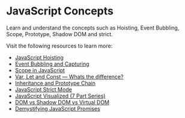 # JavaScript Concepts

Learn and understand the concepts such as Hoisting, Event Bubbling, Scope, Prototype, Shadow DOM and strict.

Visit the following resources to learn more:

- [JavaScript Hoisting](https://developer.mozilla.org/en-US/docs/Glossary/Hoisting)
- [Event Bubbling and Capturing](https://javascript.info/bubbling-and-capturing)
- [Scope in JavaScript](https://developer.mozilla.org/en-US/docs/Glossary/Scope)
- [Var, Let and Const — Whats the difference?](https://www.freecodecamp.org/news/var-let-and-const-whats-the-difference/)
- [Inheritance and Prototype Chain](https://developer.mozilla.org/en-US/docs/Web/JavaScript/Inheritance_and_the_prototype_chain)
- [JavaScript Strict Mode](https://developer.mozilla.org/en-US/docs/Web/JavaScript/Reference/Strict_mode)
- [JavaScript Visualized (7 Part Series)](https://dev.to/lydiahallie/javascript-visualized-event-loop-3dif)
- [DOM vs Shadow DOM vs Virtual DOM](https://www.youtube.com/watch?v=7Tok22qxPzQ)
- [Demystifying JavaScript Promises](https://blog.greenroots.info/series/javascript-promises)